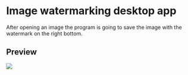 # Image watermarking desktop app

After opening an image the program is going to save the image with the watermark on the right bottom.

<h2>Preview</h2>
<img src="https://user-images.githubusercontent.com/91461938/190950590-b62fc892-5f8d-449d-863c-2791ed748830.png">
